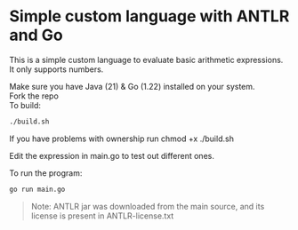 # Simple custom language with ANTLR and Go

This is a simple custom language to evaluate basic arithmetic expressions.
It only supports numbers.

Make sure you have Java (21) & Go (1.22) installed on your system.<br/>
Fork the repo <br/>
To build:

```bash
./build.sh
```

If you have problems with ownership run chmod +x ./build.sh

Edit the expression in main.go to test out different ones.

To run the program:

```bash
go run main.go
```

> Note: ANTLR jar was downloaded from the main source, and its license is present in ANTLR-license.txt
